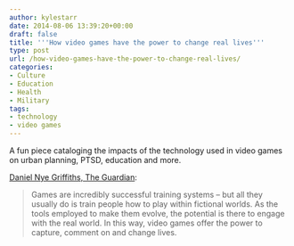 ```yaml
---
author: kylestarr
date: 2014-08-06 13:39:20+00:00
draft: false
title: '''How video games have the power to change real lives'''
type: post
url: /how-video-games-have-the-power-to-change-real-lives/
categories:
- Culture
- Education
- Health
- Military
tags:
- technology
- video games
---
```


A fun piece cataloging the impacts of the technology used in video games on urban planning, PTSD, education and more.

[Daniel Nye Griffiths, The Guardian](http://www.theguardian.com/technology/2014/aug/06/how-video-games-have-the-power-to-change-real-lives):

> Games are incredibly successful training systems – but all they usually do is train people how to play within fictional worlds. As the tools employed to make them evolve, the potential is there to engage with the real world. In this way, video games offer the power to capture, comment on and change lives.
